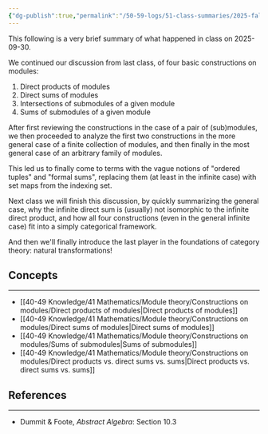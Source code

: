 ```yaml
---
{"dg-publish":true,"permalink":"/50-59-logs/51-class-summaries/2025-fall/math-561/2025-09/2025-09-30/","updated":"2025-09-30T10:40:42-07:00"}
---
```


This following is a very brief summary of what happened in class on 2025-09-30.

We continued our discussion from last class, of four basic constructions on modules:
1. Direct products of modules
2. Direct sums of modules
3. Intersections of submodules of a given module
4. Sums of submodules of a given module

After first reviewing the constructions in the case of a pair of (sub)modules, we then proceeded to analyze the first two constructions in the more general case of a finite collection of modules, and then finally in the most general case of an arbitrary family of modules.

This led us to finally come to terms with the vague notions of "ordered tuples" and "formal sums", replacing them (at least in the infinite case) with set maps from the indexing set.

Next class we will finish this discussion, by quickly summarizing the general case, why the infinite direct sum is (usually) not isomorphic to the infinite direct product, and how all four constructions (even in the general infinite case) fit into a simply categorical framework.

And then we'll finally introduce the last player in the foundations of category theory: natural transformations!
## Concepts
---

- [[40-49 Knowledge/41 Mathematics/Module theory/Constructions on modules/Direct products of modules\|Direct products of modules]]
- [[40-49 Knowledge/41 Mathematics/Module theory/Constructions on modules/Direct sums of modules\|Direct sums of modules]]
- [[40-49 Knowledge/41 Mathematics/Module theory/Constructions on modules/Sums of submodules\|Sums of submodules]]
- [[40-49 Knowledge/41 Mathematics/Module theory/Constructions on modules/Direct products vs. direct sums vs. sums\|Direct products vs. direct sums vs. sums]]

## References
---

- Dummit & Foote, *Abstract Algebra*: Section 10.3